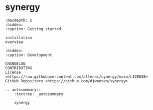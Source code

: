 # **synergy**

```{toctree}
:maxdepth: 2
:hidden:
:caption: Getting started

installation
overview
```

```{toctree}
:hidden:
:caption: Development

CHANGELOG
CONTRIBUTING
License <https://raw.githubusercontent.com/allenai/synergy/main/LICENSE>
GitHub Repository <https://github.com/djwooten/synergy>
```

```{eval-rst}
.. autosummary::
    :toctree: _autosummary

    synergy
```
